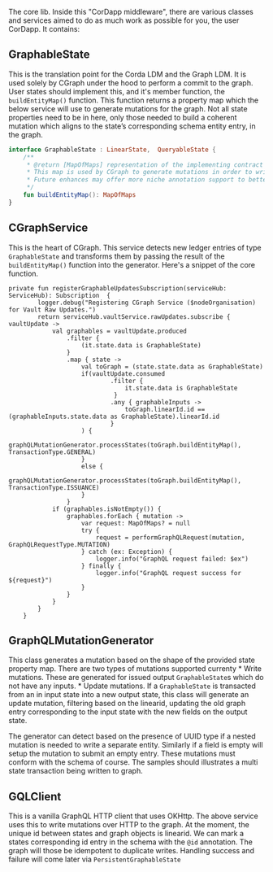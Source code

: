 The core lib. Inside this "CorDapp middleware", there are various classes and services aimed to do as much work as possible for you, the user CorDapp.
 It contains:

## GraphableState

 This is the translation point for the Corda LDM and the Graph LDM. It is used solely by CGraph under the hood to perform a commit to the graph.
User states should implement this, and it's member function, the `buildEntityMap()` function.
 This function returns a property map which the below service will use to generate mutations for the graph.
  Not all state properties need to be in here, only those needed to build a coherent mutation which aligns to the state’s corresponding schema entity entry, in the graph. 
  
```kotlin
interface GraphableState : LinearState,  QueryableState {
    /**
     * @return [MapOfMaps] representation of the implementing contract state.
     * This map is used by CGraph to generate mutations in order to write persisted states to the graph db instance.
     * Future enhances may offer more niche annotation support to better track relationships across state model and graph entities.
     */
    fun buildEntityMap(): MapOfMaps
}
```

## CGraphService
 This is the heart of CGraph. This service detects new ledger entries of type `GraphableState` and transforms them by passing the result of the `buildEntityMap()` function into the generator.
 Here's a snippet of the core function.
 
```
private fun registerGraphableUpdatesSubscription(serviceHub: ServiceHub): Subscription  {
        logger.debug("Registering CGraph Service ($nodeOrganisation) for Vault Raw Updates.")
        return serviceHub.vaultService.rawUpdates.subscribe { vaultUpdate ->
            val graphables = vaultUpdate.produced
                .filter {
                    (it.state.data is GraphableState)
                }
                .map { state ->
                    val toGraph = (state.state.data as GraphableState)
                    if(vaultUpdate.consumed
                            .filter {
                                it.state.data is GraphableState
                             }
                            .any { graphableInputs ->
                                toGraph.linearId.id == (graphableInputs.state.data as GraphableState).linearId.id 
                            }
                    ) {
                        graphQLMutationGenerator.processStates(toGraph.buildEntityMap(), TransactionType.GENERAL)
                    }
                    else {
                        graphQLMutationGenerator.processStates(toGraph.buildEntityMap(), TransactionType.ISSUANCE)
                    }
                }
            if (graphables.isNotEmpty()) {
                graphables.forEach { mutation ->
                    var request: MapOfMaps? = null
                    try {
                        request = performGraphQLRequest(mutation, GraphQLRequestType.MUTATION)
                    } catch (ex: Exception) {
                        logger.info("GraphQL request failed: $ex")
                    } finally {
                        logger.info("GraphQL request success for ${request}")
                    }
                }
            }
        }
    }
```

## GraphQLMutationGenerator 
 This class generates a mutation based on the shape of the provided state property map. There are two types of mutations supported currenty
    * Write mutations. These are generated for issued output `GraphableState`s which do not have any inputs.
    * Update mutations. If a `GraphableState` is transacted from an in input state into a new output state, this class will generate an update mutation, filtering based on the linearid, updating the old graph entry corresponding to the input state with the new fields on the output state. 
 
 The generator can detect based on the presence of UUID type if a nested mutation is needed to write a separate entity. Similarly if a field is empty will setup the mutation to submit an empty entry. 
 These mutations must conform with the schema of course. The samples should illustrates a multi state transaction being written to graph.

## GQLClient
 This is a vanilla GraphQL HTTP client that uses OKHttp. The above service uses this to write mutations over HTTP to the graph.
  At the moment, the unique id between states and graph objects is linearid. We can mark a states corresponding id entry in the schema with the `@id` annotation.
  The graph will those be idempotent to duplicate writes. Handling success and failure will come later via `PersistentGraphableState`